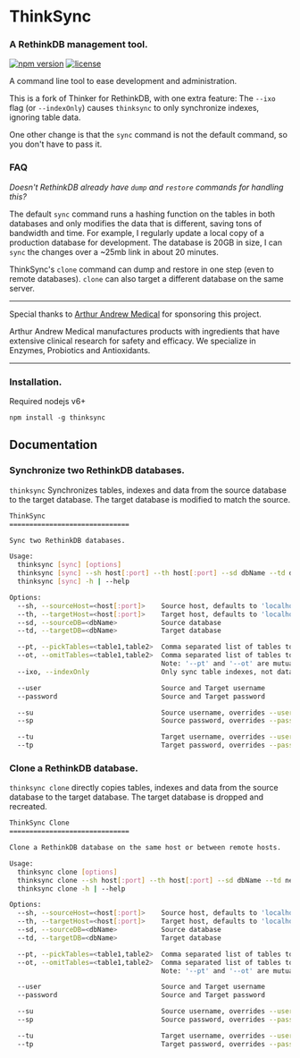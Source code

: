 # ThinkSync

### A RethinkDB management tool.

[![npm version](https://img.shields.io/npm/v/thinksync.svg)](https://www.npmjs.com/package/thinksync) [![license](https://img.shields.io/npm/l/thinksync.svg)](https://github.com/internalfx/thinksync/blob/master/LICENSE)

A command line tool to ease development and administration.

This is a fork of Thinker for RethinkDB, with one extra feature: The `--ixo`
flag (or `--indexOnly`) causes `thinksync` to only synchronize indexes, ignoring
table data.

One other change is that the `sync` command is not the default command, so you
don't have to pass it.

### FAQ

_Doesn't RethinkDB already have `dump` and `restore` commands for handling this?_

The default `sync` command runs a hashing function on the tables in both databases and only modifies the data that is different, saving tons of bandwidth and time. For example, I regularly update a local copy of a production database for development. The database is 20GB in size, I can `sync` the changes over a ~25mb link in about 20 minutes.

ThinkSync's `clone` command can dump and restore in one step (even to remote databases). `clone` can also target a different database on the same server.

---

Special thanks to [Arthur Andrew Medical](http://www.arthurandrew.com/) for sponsoring this project.

Arthur Andrew Medical manufactures products with ingredients that have extensive clinical research for safety and efficacy. We specialize in Enzymes, Probiotics and Antioxidants.

---

### Installation.

Required nodejs v6+

`npm install -g thinksync`

## Documentation

### Synchronize two RethinkDB databases.

`thinksync` Synchronizes tables, indexes and data from the source database to the target database. The target database is modified to match the source.

```bash
ThinkSync
==============================

Sync two RethinkDB databases.

Usage:
  thinksync [sync] [options]
  thinksync [sync] --sh host[:port] --th host[:port] --sd dbName --td dbName
  thinksync [sync] -h | --help

Options:
  --sh, --sourceHost=<host[:port]>    Source host, defaults to 'localhost:21015'
  --th, --targetHost=<host[:port]>    Target host, defaults to 'localhost:21015'
  --sd, --sourceDB=<dbName>           Source database
  --td, --targetDB=<dbName>           Target database

  --pt, --pickTables=<table1,table2>  Comma separated list of tables to sync (whitelist)
  --ot, --omitTables=<table1,table2>  Comma separated list of tables to ignore (blacklist)
                                      Note: '--pt' and '--ot' are mutually exclusive options.
  --ixo, --indexOnly                  Only sync table indexes, not data.

  --user                              Source and Target username
  --password                          Source and Target password

  --su                                Source username, overrides --user
  --sp                                Source password, overrides --password

  --tu                                Target username, overrides --user
  --tp                                Target password, overrides --password
```

### Clone a RethinkDB database.

`thinksync clone` directly copies tables, indexes and data from the source database to the target database. The target database is dropped and recreated.

```bash
ThinkSync Clone
==============================

Clone a RethinkDB database on the same host or between remote hosts.

Usage:
  thinksync clone [options]
  thinksync clone --sh host[:port] --th host[:port] --sd dbName --td newDbName
  thinksync clone -h | --help

Options:
  --sh, --sourceHost=<host[:port]>    Source host, defaults to 'localhost:21015'
  --th, --targetHost=<host[:port]>    Target host, defaults to 'localhost:21015'
  --sd, --sourceDB=<dbName>           Source database
  --td, --targetDB=<dbName>           Target database

  --pt, --pickTables=<table1,table2>  Comma separated list of tables to copy (whitelist)
  --ot, --omitTables=<table1,table2>  Comma separated list of tables to ignore (blacklist)
                                      Note: '--pt' and '--ot' are mutually exclusive options.

  --user                              Source and Target username
  --password                          Source and Target password

  --su                                Source username, overrides --user
  --sp                                Source password, overrides --password

  --tu                                Target username, overrides --user
  --tp                                Target password, overrides --password
```
